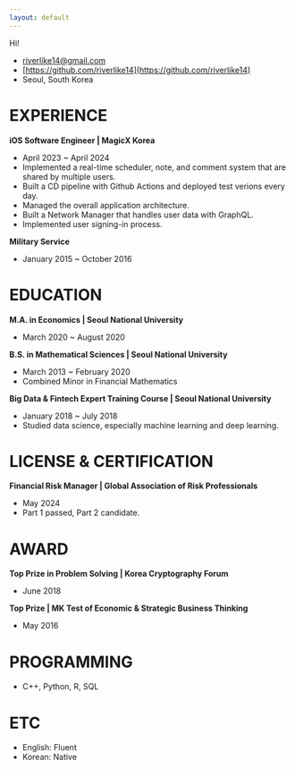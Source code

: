 ```yaml
---
layout: default
---
```


Hi!

- [riverlike14@gmail.com](mailto:riverlike14@gmail.com)
- [https://github.com/riverlike14](https://github.com/riverlike14)
- Seoul, South Korea


# EXPERIENCE

**iOS Software Engineer \| MagicX Korea**
- April 2023 ~ April 2024
- Implemented a real-time scheduler, note, and comment system that are shared by multiple users.
- Built a CD pipeline with Github Actions and deployed test verions every day.
- Managed the overall application architecture.
- Built a Network Manager that handles user data with GraphQL.
- Implemented user signing-in process.

**Military Service**
- January 2015 ~ October 2016

# EDUCATION

**M.A. in Economics \| Seoul National University**
- March 2020 ~ August 2020

**B.S. in Mathematical Sciences \| Seoul National University**
- March 2013 ~ February 2020
- Combined Minor in Financial Mathematics

**Big Data & Fintech Expert Training Course \| Seoul National University**
  - January 2018 ~ July 2018
  - Studied data science, especially machine learning and deep learning.

# LICENSE & CERTIFICATION

**Financial Risk Manager \| Global Association of Risk Professionals**
- May 2024
- Part 1 passed, Part 2 candidate.

# AWARD

**Top Prize in Problem Solving \| Korea Cryptography Forum**
- June 2018

**Top Prize \| MK Test of Economic & Strategic Business Thinking**
- May 2016

# PROGRAMMING

- C++, Python, R, SQL

# ETC

- English: Fluent
- Korean: Native

